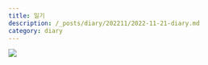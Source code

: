 ```yaml
---
title: 일기
description: /_posts/diary/202211/2022-11-21-diary.md
category: diary
---
```



![](/assets/images/diary/2022/11/21/logo.png)